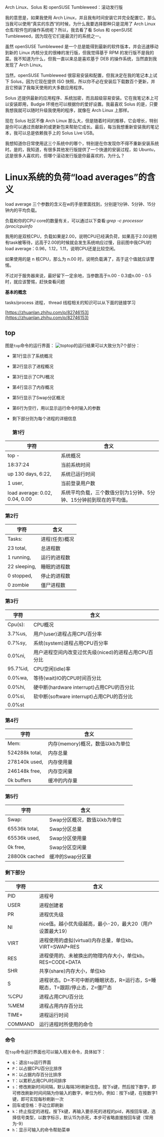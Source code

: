 Arch Linux、Solus 和 openSUSE Tumbleweed：滚动发行版

我的意思是，如果我使用 Arch Linux，并且我有时间安装它并完全配置它，那么当我可以使用“真实的东西”的时候，为什么我要选择那种只是混用了 Arch Linux 仓库/软件包的操作系统呢？所以，我去看了看 Solus 和 openSUSE Tumbleweed，因为现在它们是最流行的系统之一。

虽然 openSUSE Tumbleweed 是一个总是能得到最新的软件版本，并会迅速移动到新的 Linux 内核分支的很棒的发行版，但我觉得基于 RPM 的发行版不是我的菜。我不知道为什么，但我一直以来总是喜欢基于 DEB 的操作系统，当然直到我发现了 Arch Linux。

当然，openSUSE Tumbleweed 很容易安装和配置，但我决定在我的笔记本上试下 Solus，因为它现在提供 ISO 快照，所以你不必在安装后下载数百个更新，并且它预装了我每天使用的大多数应用程序。

Solus 还提供最新的应用程序、系统加密，而且超级容易安装。它在我笔记本上可以安装即用，Budgie 环境也可以根据你的爱好设置。我最喜欢 Solus 的是，只要我想我就可以随时升级我使用的程序，就像在 Arch Linux 上那样。

现在 Solus 社区不像 Arch Linux 那么大，但是随着时间的推移，它会增长，特别是你可以通过贡献新的或更新包来帮助它成长。最后，每当我想重新安装我的笔记本，我可以总是依赖我手上的 Solus Live USB。

我想知道你日常使用这三个系统中的哪个，特别是在你发现你不得不重新安装系统时。是的，我知道，有很多其他发行版提供了一个快速的安装过程，如 Ubuntu，这是很多人喜欢的，但哪个滚动发行版是你最喜欢的，为什么？







 

# **Linux系统的负荷“load averages”的含义**

load average 三个参数的含义在w的手册里面找到，分别是1分钟、5分钟、15分钟内的平均负载。

负载和你的CPU core的数量有关，可以通过以下查看:*grep -c processor /proc/cpuinfo*

我用的是双核CPU，负载如果是2.00，说明CPU已经满负荷，如果高于2.00说明有task被等待，远高于2.00的时候就会发生系统响应过慢，目前图中我CPU的load average：0.96，1.12，1.11，说明CPU还是比较空闲。

如果使用的是 n 核CPU，那么为 n.00 时，说明负载满了，高于这个值就应该警惕。

不过对于服务器来说，最好留下一定余地，当参数高于n.00 - 0.3或n.00 - 0.5时，就应该警惕，赶快查看问题

 

 **基本的概念**

tasks/process 进程， thread 线程相关的知识可以从下面的链接学习





[https://zhuanlan.zhihu.com/p/82746153](https://zhuanlan.zhihu.com/p/82746153)









## top

图是`top`命令的运行界面：
![top](https://howiezhao.github.io/images/top.PNG)top的运行结果可以大致分为7个部分：

- 第1行显示了系统概况

- 第2行显示了进程概况

- 第3行显示了CPU概况

- 第4行显示了内存概况

- 第5行显示了Swap分区概况

- 第6行为空行，用以显示运行命令时输入的参数

- 剩下部分则为每个进程的详细信息

  

  ### 第1行

| 字符                           | 含义                                                         |
| ------------------------------ | ------------------------------------------------------------ |
| top -                          | 系统概况                                                     |
| 18:37:24                       | 当前系统时间                                                 |
| up 130 days, 6:22,             | 系统已运行时间                                               |
| 1 user,                        | 当前登录用户数                                               |
| load average: 0.02, 0.04, 0.00 | 系统平均负载，三个数值分别为1分钟、5分钟、15分钟前到现在的平均值。 |

### 第2行

| 字符         | 含义           |
| ------------ | -------------- |
| Tasks:       | 进程(任务)概况 |
| 23 total,    | 总进程数       |
| 1 running,   | 运行的进程数   |
| 22 sleeping, | 睡眠的进程数   |
| 0 stopped,   | 停止的进程数   |
| 0 zombie     | 僵尸进程数     |

### 第3行

| 字符     | 含义                                                 |
| -------- | ---------------------------------------------------- |
| Cpu(s):  | CPU概况                                              |
| 3.7%us,  | 用户(user)进程占用CPU百分率                          |
| 0.7%sy,  | 系统(system)进程占用CPU百分率                        |
| 0.0%ni,  | 用户进程空间内改变过优先级(niced)的进程占用CPU百分比 |
| 95.7%id, | CPU空闲(idle)率                                      |
| 0.0%wa,  | 等待(wait)IO的CPU时间百分比                          |
| 0.0%hi,  | 硬中断(hardware interrupt)占用CPU的百分比            |
| 0.0%si,  | 软中断(software interrupt)占用CPU的百分比            |
| 0.0%st   |                                                      |

### 第4行

| 字符           | 含义                             |
| -------------- | -------------------------------- |
| Mem:           | 内存(memory)概况，数值以kb为单位 |
| 524288k total, | 内存总量                         |
| 278140k used,  | 内存使用量                       |
| 246148k free,  | 内存空闲量                       |
| 0k buffers     | 缓冲的内存量                     |

### 第5行

| 字符          | 含义                         |
| ------------- | ---------------------------- |
| Swap:         | Swap分区概况，数值以kb为单位 |
| 65536k total, | Swap分区总量                 |
| 65536k used,  | Swap分区使用量               |
| 0k free,      | Swap分区空闲量               |
| 28800k cached | 缓冲的Swap分区量             |

### 剩下部分

| 字符    | 含义                                                         |
| ------- | ------------------------------------------------------------ |
| PID     | 进程号                                                       |
| USER    | 进程创建者                                                   |
| PR      | 进程优先级                                                   |
| NI      | nice值。越小优先级越高，最小-20，最大20（用户设置最大19）    |
| VIRT    | 进程使用的虚拟(virtual)内存总量，单位kb。VIRT=SWAP+RES       |
| RES     | 进程使用的、未被换出的物理内存大小，单位kb。RES=CODE+DATA    |
| SHR     | 共享(share)内存大小，单位kb                                  |
| S       | 进程状态。D=不可中断的睡眠状态，R=运行态，S=睡眠态，T=跟踪/停止态，Z=僵尸态 |
| %CPU    | 进程占用CPU百分比                                            |
| %MEM    | 进程占用内存百分比                                           |
| TIME+   | 进程运行时间                                                 |
| COMMAND | 运行进程时所使用的命令                                       |

### 命令

在`top`命令运行界面也可以输入相关命令，具体如下：

- `q`：退出`top`运行界面
- `P`：以占据CPU百分比排序
- `M`：以占据内存百分比排序
- `T`：以累积占用CPU时间排序
- `s`：修改刷新时间间隔，默认每隔3秒刷新信息。按下s键，然后按下数字，即可修改刷新时间间隔为你输入的数字，单位为秒。例如：按下s键，在按数字1键，即可实现每秒刷新一次
- 回车或空格：手动立即刷新
- `k`：终止指定的进程。按下k键，再输入要杀死的进程的pid，再按回车键，选择信号类型，以数字标示，默认15为杀死，本步可省略直接按回车键（常用为-9）
- `h`：显示可输入的命令帮助菜单



